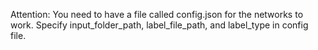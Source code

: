 Attention: You need to have a file called config.json for the networks to work. Specify input_folder_path, label_file_path, and label_type in config file.
